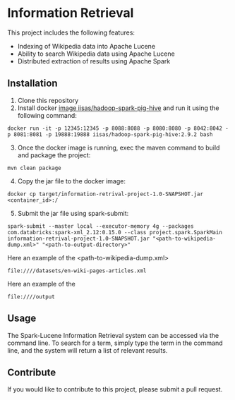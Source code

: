 # Information Retrieval

This project includes the following features:
- Indexing of Wikipedia data into Apache Lucene
- Ability to search Wikipedia data using Apache Lucene
- Distributed extraction of results using Apache Spark

## Installation

1. Clone this repository
2. Install docker [image iisas/hadoop-spark-pig-hive](https://hub.docker.com/r/iisas/hadoop-spark-pig-hive/tags) and run it using the following command:
```shell
docker run -it -p 12345:12345 -p 8088:8088 -p 8080:8080 -p 8042:8042 -p 8081:8081 -p 19888:19888 iisas/hadoop-spark-pig-hive:2.9.2 bash
```
3. Once the docker image is running, exec the maven command to build and package the project:
```shell
mvn clean package
```
4. Copy the jar file to the docker image:
```shell
docker cp target/information-retrival-project-1.0-SNAPSHOT.jar <container_id>:/
```
5. Submit the jar file using spark-submit:
```shell
spark-submit --master local --executor-memory 4g --packages com.databricks:spark-xml_2.12:0.15.0 --class project.spark.SparkMain information-retrival-project-1.0-SNAPSHOT.jar "<path-to-wikipedia-dump.xml>" "<path-to-output-directory>"
```

Here an example of the <path-to-wikipedia-dump.xml>
```shell
file:////datasets/en-wiki-pages-articles.xml
```

Here an example of the <path-to-output-directory>
```shell
file:////output
```

## Usage

The Spark-Lucene Information Retrieval system can be accessed via the command line. To search for a term, simply type the term in the command line, and the system will return a list of relevant results.

## Contribute

If you would like to contribute to this project, please submit a pull request.